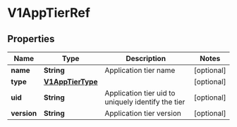 # V1AppTierRef

## Properties
Name | Type | Description | Notes
------------ | ------------- | ------------- | -------------
**name** | **String** | Application tier name |  [optional]
**type** | [**V1AppTierType**](V1AppTierType.md) |  |  [optional]
**uid** | **String** | Application tier uid to uniquely identify the tier |  [optional]
**version** | **String** | Application tier version |  [optional]
